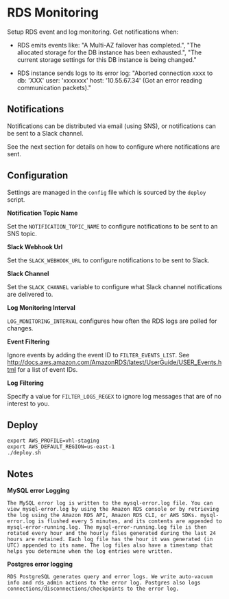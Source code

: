 # RDS Monitoring

Setup RDS event and log monitoring. Get notifications when:

* RDS emits events like: "A Multi-AZ failover has completed.", "The allocated storage for the DB instance has been exhausted.", "The current storage settings for this DB instance is being changed."

* RDS instance sends logs to its error log: "Aborted connection xxxx to db: 'XXX' user: 'xxxxxxx' host: '10.55.67.34' (Got an error reading communication packets)."

## Notifications

Notifications can be distributed via email (using SNS), or notifications can be sent to a Slack channel.

See the next section for details on how to configure where notifications are sent.

## Configuration

Settings are managed in the `config` file which is sourced by the `deploy` script.

**Notification Topic Name**

Set the `NOTIFICATION_TOPIC_NAME` to configure notifications to be sent to an SNS topic.

**Slack Webhook Url**

Set the `SLACK_WEBHOOK_URL` to configure notifications to be sent to Slack.

**Slack Channel**

Set the `SLACK_CHANNEL` variable to configure what Slack channel notifications are delivered to.

**Log Monitoring Interval**

`LOG_MONITORING_INTERVAL` configures how often the RDS logs are polled for changes.

**Event Filtering**

Ignore events by adding the event ID to `FILTER_EVENTS_LIST`. See http://docs.aws.amazon.com/AmazonRDS/latest/UserGuide/USER_Events.html for a list of event IDs.

**Log Filtering**

Specify a value for `FILTER_LOGS_REGEX` to ignore log messages that are of no interest to you.

## Deploy

```
export AWS_PROFILE=vhl-staging
export AWS_DEFAULT_REGION=us-east-1
./deploy.sh
```

## Notes

**MySQL error Logging**

```
The MySQL error log is written to the mysql-error.log file. You can view mysql-error.log by using the Amazon RDS console or by retrieving the log using the Amazon RDS API, Amazon RDS CLI, or AWS SDKs. mysql-error.log is flushed every 5 minutes, and its contents are appended to mysql-error-running.log. The mysql-error-running.log file is then rotated every hour and the hourly files generated during the last 24 hours are retained. Each log file has the hour it was generated (in UTC) appended to its name. The log files also have a timestamp that helps you determine when the log entries were written.
```

**Postgres error logging**

```
RDS PostgreSQL generates query and error logs. We write auto-vacuum info and rds_admin actions to the error log. Postgres also logs connections/disconnections/checkpoints to the error log.
```
